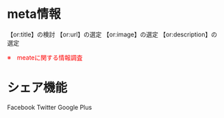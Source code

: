 # meta情報

【or:title】の検討
【or:url】の選定
【or:image】の選定
【or:description】の選定

<font color="red">※　meateに関する情報調査</font>

# シェア機能
Facebook
Twitter
Google Plus

